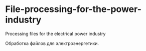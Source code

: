 # File-processing-for-the-power-industry
 Processing files for the electrical power industry
 
 Обработка файлов для электроэнергетики.
 
